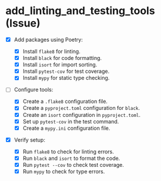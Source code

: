 # add_linting_and_testing_tools (Issue)

- [x] Add packages using Poetry:

  - [x] Install `flake8` for linting.
  - [x] Install `black` for code formatting.
  - [x] Install `isort` for import sorting.
  - [x] Install `pytest-cov` for test coverage.
  - [x] Install `mypy` for static type checking.

- [ ] Configure tools:

  - [x] Create a `.flake8` configuration file.
  - [x] Create a `pyproject.toml` configuration for `black`.
  - [x] Create an `isort` configuration in `pyproject.toml`.
  - [x] Set up `pytest-cov` in the test command.
  - [x] Create a `mypy.ini` configuration file.

- [x] Verify setup:

  - [x] Run `flake8` to check for linting errors.
  - [x] Run `black` and `isort` to format the code.
  - [x] Run `pytest --cov` to check test coverage.
  - [x] Run `mypy` to check for type errors.
